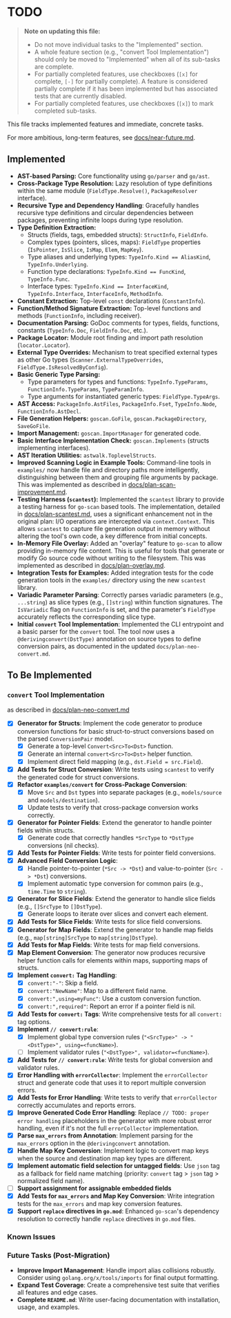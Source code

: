 # TODO

> **Note on updating this file:**
> -   Do not move individual tasks to the "Implemented" section.
> -   A whole feature section (e.g., "convert Tool Implementation") should only be moved to "Implemented" when all of its sub-tasks are complete.
> -   For partially completed features, use checkboxes (`[x]` for complete, `[-]` for partially complete). A feature is considered partially complete if it has been implemented but has associated tests that are currently disabled.
> -   For partially completed features, use checkboxes (`[x]`) to mark completed sub-tasks.

This file tracks implemented features and immediate, concrete tasks.

For more ambitious, long-term features, see [docs/near-future.md](./docs/near-future.md).

## Implemented

-   **AST-based Parsing:** Core functionality using `go/parser` and `go/ast`.
-   **Cross-Package Type Resolution:** Lazy resolution of type definitions within the same module (`FieldType.Resolve()`, `PackageResolver` interface).
-   **Recursive Type and Dependency Handling**: Gracefully handles recursive type definitions and circular dependencies between packages, preventing infinite loops during type resolution.
-   **Type Definition Extraction:**
    -   Structs (fields, tags, embedded structs): `StructInfo`, `FieldInfo`.
    -   Complex types (pointers, slices, maps): `FieldType` properties (`IsPointer`, `IsSlice`, `IsMap`, `Elem`, `MapKey`).
    -   Type aliases and underlying types: `TypeInfo.Kind == AliasKind`, `TypeInfo.Underlying`.
    -   Function type declarations: `TypeInfo.Kind == FuncKind`, `TypeInfo.Func`.
    -   Interface types: `TypeInfo.Kind == InterfaceKind`, `TypeInfo.Interface`, `InterfaceInfo`, `MethodInfo`.
-   **Constant Extraction:** Top-level `const` declarations (`ConstantInfo`).
-   **Function/Method Signature Extraction:** Top-level functions and methods (`FunctionInfo`, including receiver).
-   **Documentation Parsing:** GoDoc comments for types, fields, functions, constants (`TypeInfo.Doc`, `FieldInfo.Doc`, etc.).
-   **Package Locator:** Module root finding and import path resolution (`locator.Locator`).
-   **External Type Overrides:** Mechanism to treat specified external types as other Go types (`Scanner.ExternalTypeOverrides`, `FieldType.IsResolvedByConfig`).
-   **Basic Generic Type Parsing:**
    -   Type parameters for types and functions: `TypeInfo.TypeParams`, `FunctionInfo.TypeParams`, `TypeParamInfo`.
    -   Type arguments for instantiated generic types: `FieldType.TypeArgs`.
-   **AST Access:** `PackageInfo.AstFiles`, `PackageInfo.Fset`, `TypeInfo.Node`, `FunctionInfo.AstDecl`.
-   **File Generation Helpers:** `goscan.GoFile`, `goscan.PackageDirectory`, `SaveGoFile`.
-   **Import Management:** `goscan.ImportManager` for generated code.
-   **Basic Interface Implementation Check:** `goscan.Implements` (structs implementing interfaces).
-   **AST Iteration Utilities:** `astwalk.ToplevelStructs`.
-   **Improved Scanning Logic in Example Tools:** Command-line tools in `examples/` now handle file and directory paths more intelligently, distinguishing between them and grouping file arguments by package. This was implemented as described in [docs/plan-scan-improvement.md](./docs/plan-scan-improvement.md).
-   **Testing Harness (`scantest`):** Implemented the `scantest` library to provide a testing harness for `go-scan` based tools. The implementation, detailed in [docs/plan-scantest.md](./docs/plan-scantest.md), uses a significant enhancement not in the original plan: I/O operations are intercepted via `context.Context`. This allows `scantest` to capture file generation output in memory without altering the tool's own code, a key difference from initial concepts.
-   **In-Memory File Overlay:** Added an "overlay" feature to `go-scan` to allow providing in-memory file content. This is useful for tools that generate or modify Go source code without writing to the filesystem. This was implemented as described in [docs/plan-overlay.md](./docs/plan-overlay.md).
-   **Integration Tests for Examples:** Added integration tests for the code generation tools in the `examples/` directory using the new `scantest` library.
-   **Variadic Parameter Parsing**: Correctly parses variadic parameters (e.g., `...string`) as slice types (e.g., `[]string`) within function signatures. The `IsVariadic` flag on `FunctionInfo` is set, and the parameter's `FieldType` accurately reflects the corresponding slice type.
-   **Initial `convert` Tool Implementation**: Implemented the CLI entrypoint and a basic parser for the `convert` tool. The tool now uses a `@derivingconvert(DstType)` annotation on source types to define conversion pairs, as documented in the updated `docs/plan-neo-convert.md`.

## To Be Implemented

### `convert` Tool Implementation

as described in [docs/plan-neo-convert.md](docs/plan-neo-convert.md)

-   [x] **Generator for Structs**: Implement the code generator to produce conversion functions for basic struct-to-struct conversions based on the parsed `ConversionPair` model.
    -   [x] Generate a top-level `Convert<Src>To<Dst>` function.
    -   [x] Generate an internal `convert<Src>To<Dst>` helper function.
    -   [x] Implement direct field mapping (e.g., `dst.Field = src.Field`).
-   [x] **Add Tests for Struct Conversion**: Write tests using `scantest` to verify the generated code for struct conversions.
-   [x] **Refactor `examples/convert` for Cross-Package Conversion**:
    -   [x] Move `Src` and `Dst` types into separate packages (e.g., `models/source` and `models/destination`).
    -   [x] Update tests to verify that cross-package conversion works correctly.
-   [x] **Generator for Pointer Fields**: Extend the generator to handle pointer fields within structs.
    -   [x] Generate code that correctly handles `*SrcType` to `*DstType` conversions (nil checks).
-   [x] **Add Tests for Pointer Fields**: Write tests for pointer field conversions.
-   [x] **Advanced Field Conversion Logic**:
    -   [x] Handle pointer-to-pointer (`*Src -> *Dst`) and value-to-pointer (`Src -> *Dst`) conversions.
    -   [x] Implement automatic type conversion for common pairs (e.g., `time.Time` to `string`).
-   [x] **Generator for Slice Fields**: Extend the generator to handle slice fields (e.g., `[]SrcType` to `[]DstType`).
    -   [x] Generate loops to iterate over slices and convert each element.
-   [x] **Add Tests for Slice Fields**: Write tests for slice field conversions.
-   [x] **Generator for Map Fields**: Extend the generator to handle map fields (e.g., `map[string]SrcType` to `map[string]DstType`).
-   [x] **Add Tests for Map Fields**: Write tests for map field conversions.
-   [x] **Map Element Conversion**: The generator now produces recursive helper function calls for elements within maps, supporting maps of structs.
-   [x] **Implement `convert:` Tag Handling**:
    -   [x] `convert:"-"`: Skip a field.
    -   [x] `convert:"NewName"`: Map to a different field name.
    -   [x] `convert:",using=myFunc"`: Use a custom conversion function.
    -   [x] `convert:",required"`: Report an error if a pointer field is nil.
-   [x] **Add Tests for `convert:` Tags**: Write comprehensive tests for all `convert:` tag options.
-   [x] **Implement `// convert:rule`**:
    -   [x] Implement global type conversion rules (`"<SrcType>" -> "<DstType>", using=<funcName>`).
    -   [ ] Implement validator rules (`"<DstType>", validator=<funcName>`).
-   [x] **Add Tests for `// convert:rule`**: Write tests for global conversion and validator rules.
-   [x] **Error Handling with `errorCollector`**: Implement the `errorCollector` struct and generate code that uses it to report multiple conversion errors.
-   [x] **Add Tests for Error Handling**: Write tests to verify that `errorCollector` correctly accumulates and reports errors.
-   [x] **Improve Generated Code Error Handling**: Replace `// TODO: proper error handling` placeholders in the generator with more robust error handling, even if it's not the full `errorCollector` implementation.
-   [x] **Parse `max_errors` from Annotation**: Implement parsing for the `max_errors` option in the `@derivingconvert` annotation.
-   [x] **Handle Map Key Conversion**: Implement logic to convert map keys when the source and destination map key types are different.
-   [x] **Implement automatic field selection for untagged fields**: Use `json` tag as a fallback for field name matching (priority: `convert` tag > `json` tag > normalized field name).
-   [ ] **Support assignment for assignable embedded fields**
-   [x] **Add Tests for `max_errors` and Map Key Conversion**: Write integration tests for the `max_errors` and map key conversion features.
-   [x] **Support `replace` directives in `go.mod`**: Enhanced `go-scan`'s dependency resolution to correctly handle `replace` directives in `go.mod` files.

### Known Issues


### Future Tasks (Post-Migration)
*   **Improve Import Management**: Handle import alias collisions robustly. Consider using `golang.org/x/tools/imports` for final output formatting.
*   **Expand Test Coverage**: Create a comprehensive test suite that verifies all features and edge cases.
*   **Complete `README.md`**: Write user-facing documentation with installation, usage, and examples.
